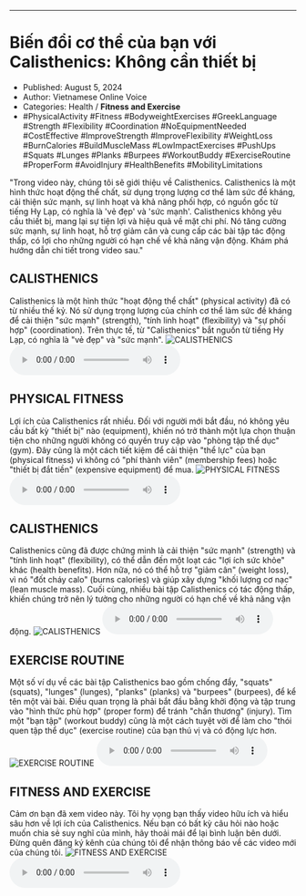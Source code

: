 
---

# Biến đổi cơ thể của bạn với Calisthenics: Không cần thiết bị

- Published: August 5, 2024
- Author: Vietnamese Online Voice
- Categories: Health / **Fitness and Exercise**
- #PhysicalActivity #Fitness #BodyweightExercises #GreekLanguage #Strength #Flexibility #Coordination #NoEquipmentNeeded #CostEffective #ImproveStrength #ImproveFlexibility #WeightLoss #BurnCalories #BuildMuscleMass #LowImpactExercises #PushUps #Squats #Lunges #Planks #Burpees #WorkoutBuddy #ExerciseRoutine #ProperForm #AvoidInjury #HealthBenefits #MobilityLimitations

"Trong video này, chúng tôi sẽ giới thiệu về Calisthenics. Calisthenics là một hình thức hoạt động thể chất, sử dụng trọng lượng cơ thể làm sức đề kháng, cải thiện sức mạnh, sự linh hoạt và khả năng phối hợp, có nguồn gốc từ tiếng Hy Lạp, có nghĩa là 'vẻ đẹp' và 'sức mạnh'. Calisthenics không yêu cầu thiết bị, mang lại sự tiện lợi và hiệu quả về mặt chi phí. Nó tăng cường sức mạnh, sự linh hoạt, hỗ trợ giảm cân và cung cấp các bài tập tác động thấp, có lợi cho những người có hạn chế về khả năng vận động. Khám phá hướng dẫn chi tiết trong video sau."


## CALISTHENICS

Calisthenics là một hình thức "hoạt động thể chất" (physical activity) đã có từ nhiều thế kỷ. Nó sử dụng trọng lượng của chính cơ thể làm sức đề kháng để cải thiện "sức mạnh" (strength), "tính linh hoạt" (flexibility) và "sự phối hợp" (coordination). Trên thực tế, từ "Calisthenics" bắt nguồn từ tiếng Hy Lạp, có nghĩa là "vẻ đẹp" và "sức mạnh".
![CALISTHENICS](https://http-archiver-apis-production-80.schnworks.com/storage/images/transitions/2024-08-05/transition-11638837292-Montserrat-SemiBold-880E4F.jpg)
<audio controls>
    <source src="https://http-archiver-apis-production-80.schnworks.com/storage/storage/audio/file-34606246048.mp3" type="audio/mpeg">
</audio>



## PHYSICAL FITNESS

Lợi ích của Calisthenics rất nhiều. Đối với người mới bắt đầu, nó không yêu cầu bất kỳ "thiết bị" nào (equipment), khiến nó trở thành một lựa chọn thuận tiện cho những người không có quyền truy cập vào "phòng tập thể dục" (gym). Đây cũng là một cách tiết kiệm để cải thiện "thể lực" của bạn (physical fitness) vì không có "phí thành viên" (membership fees) hoặc "thiết bị đắt tiền" (expensive equipment) để mua.
![PHYSICAL FITNESS](https://http-archiver-apis-production-80.schnworks.com/storage/images/transitions/2024-08-05/transition--22688625895-Montserrat-Black-283593.jpg)
<audio controls>
    <source src="https://http-archiver-apis-production-80.schnworks.com/storage/storage/audio/file-28793767853.mp3" type="audio/mpeg">
</audio>



## CALISTHENICS

Calisthenics cũng đã được chứng minh là cải thiện "sức mạnh" (strength) và "tính linh hoạt" (flexibility), có thể dẫn đến một loạt các "lợi ích sức khỏe" khác (health benefits). Hơn nữa, nó có thể hỗ trợ "giảm cân" (weight loss), vì nó "đốt cháy calo" (burns calories) và giúp xây dựng "khối lượng cơ nạc" (lean muscle mass). Cuối cùng, nhiều bài tập Calisthenics có tác động thấp, khiến chúng trở nên lý tưởng cho những người có hạn chế về khả năng vận động.
![CALISTHENICS](https://http-archiver-apis-production-80.schnworks.com/storage/images/transitions/2024-08-05/transition--17068219591-Montserrat-Medium-303F9F.jpg)
<audio controls>
    <source src="https://http-archiver-apis-production-80.schnworks.com/storage/storage/audio/file-29602598139.mp3" type="audio/mpeg">
</audio>



## EXERCISE ROUTINE

Một số ví dụ về các bài tập Calisthenics bao gồm chống đẩy, "squats" (squats), "lunges" (lunges), "planks" (planks) và "burpees" (burpees), để kể tên một vài bài. Điều quan trọng là phải bắt đầu bằng khởi động và tập trung vào "hình thức phù hợp" (proper form) để tránh "chấn thương" (injury). Tìm một "bạn tập" (workout buddy) cũng là một cách tuyệt vời để làm cho "thói quen tập thể dục" (exercise routine) của bạn thú vị và có động lực hơn.
![EXERCISE ROUTINE](https://http-archiver-apis-production-80.schnworks.com/storage/images/transitions/2024-08-05/transition--32737072326-Montserrat-Medium-512DA8.jpg)
<audio controls>
    <source src="https://http-archiver-apis-production-80.schnworks.com/storage/storage/audio/file-1601801634.mp3" type="audio/mpeg">
</audio>



## FITNESS AND EXERCISE

Cảm ơn bạn đã xem video này. Tôi hy vọng bạn thấy video hữu ích và hiểu sâu hơn về lợi ích của Calisthenics. Nếu bạn có bất kỳ câu hỏi nào hoặc muốn chia sẻ suy nghĩ của mình, hãy thoải mái để lại bình luận bên dưới. Đừng quên đăng ký kênh của chúng tôi để nhận thông báo về các video mới của chúng tôi.
![FITNESS AND EXERCISE](https://http-archiver-apis-production-80.schnworks.com/storage/images/transitions/2024-08-05/transition-4679628773-Montserrat-Thin-9C27B0.jpg)
<audio controls>
    <source src="https://http-archiver-apis-production-80.schnworks.com/storage/storage/audio/file-10331559579.mp3" type="audio/mpeg">
</audio>

